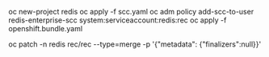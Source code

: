 oc new-project redis
oc apply -f scc.yaml
oc adm policy add-scc-to-user redis-enterprise-scc system:serviceaccount:redis:rec
oc apply -f openshift.bundle.yaml


oc patch -n redis rec/rec --type=merge -p '{"metadata": {"finalizers":null}}'
